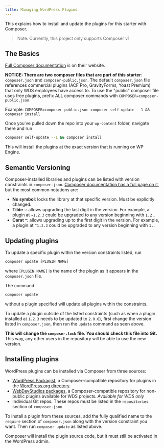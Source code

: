 ```yaml
---
title: Managing WordPress Plugins
---
```


This explains how to install and update the plugins for this starter with Composer.

> Note: Currently, this project only supports Composer v1

## The Basics

[Full Composer documentation][cmp-docs] is on their website.

**NOTICE: There are two composer files that are part of this starter**: `composer.json` and `composer-public.json`. The default `composer.json` file references commercial plugins (ACF Pro, GravityForms, Yoast Premium) that only WDS employees have access to. To use the "public" composer file uses free plugins, prefix ALL composer commands with `COMPOSER=composer-public.json`

Example: `COMPOSER=composer-public.json composer self-update --1 && composer install`

[cmp-docs]: https://getcomposer.org/doc/01-basic-usage.md

Once you've pulled down the repo into your `wp-content` folder, navigate there
and run

```bash
composer self-update --1 && composer install
```

This will install the plugins at the exact version that is running on WP Engine.

## Semantic Versioning

Composer-installed libraries and plugins can be listed with version constraints
in `composer.json`. [Composer documentation has a full page on it][cmp-vers], but
the most common notations are:

- **No symbol**: locks the library at that specific version. Must be explicitly
  changed.
- **Tilde `~`**: allows upgrading the last digit in the version. For example, a
  plugin at `~1.2.3` could be upgraded to any version beginning with `1.2.`.
- **Carat `^`**: allows upgrading up to the first digit in the version. For example,
  a plugin at `^1.2.3` could be upgraded to any version beginning with `1.`.

[cmp-vers]: https://getcomposer.org/doc/articles/versions.md

## Updating plugins

To update a specific plugin within the version constraints listed, run

```bash
composer update [PLUGIN NAME]
```

where `[PLUGIN NAME]` is the name of the plugin as it appears in the `composer.json`
file.

The command

```bash
composer update
```

without a plugin specified will update all plugins within the constraints.

To update a plugin outside of the listed constraints (such as when a plugin installed
at `1.2.3` needs to be updated to `2.0.0`), first change the version listed in
`composer.json`, then run the `update` command as seen above.

**This will change the `composer.lock` file. You should check this file into Git.**
This way, any other users in the repository will be able to use the new version.

## Installing plugins

WordPress plugins can be installed via Composer from three sources:

- [WordPress Packagist][wpkg], a Composer-compatible repository
  for plugins in the [WordPress.org directory][wporg].
- [WebDevStudios packages][wdspk], a Composer-compatible repository for non-public
  plugins available for WDS projects. _Available for WDS only_
- Individual Git repos. These repos must be listed in the `repositories` section of
  `composer.json`.

[wpkg]: https://wpackagist.org
[wporg]: https://wordpress.org/plugins/
[wdspk]: https://packages.wdslab.com

To install a plugin from these sources, add the fully qualified name to the `require`
section of `composer.json` along with the version constraint you want. Then run
`composer update` as listed above.

Composer will install the plugin source code, but it must still be activated in the
WordPress admin.
